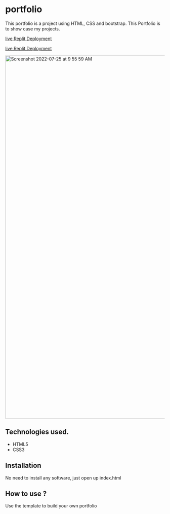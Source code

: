 # portfolio
This portfolio is a project using HTML, CSS and bootstrap. This Portfolio is to show case my projects.

[live Replit Deployment](https://portfolio-abhinand.herokuapp.com/)

[live Replit Deployment](https://portfolio.abhinandv1.repl.co)


<img width="1145" alt="Screenshot 2022-07-25 at 9 55 59 AM" src="https://user-images.githubusercontent.com/107241846/180699173-22a2fefc-bf7c-48b0-8ac0-60e0d516b50a.png">

## Technologies used.

* HTML5
* CSS3

## Installation

No need to install any software, just open up index.html

## How to use ?

Use the template to build your own portfolio
